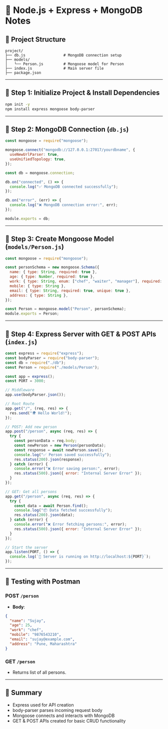 # 📒 Node.js + Express + MongoDB Notes

## 📁 Project Structure

```
project/
├── db.js                 # MongoDB connection setup
├── models/
│   └── Person.js         # Mongoose model for Person
├── index.js              # Main server file
├── package.json
```

---

## 🔧 Step 1: Initialize Project & Install Dependencies

```bash
npm init -y
npm install express mongoose body-parser
```

---

## 🔌 Step 2: MongoDB Connection (`db.js`)

```js
const mongoose = require("mongoose");

mongoose.connect("mongodb://127.0.0.1:27017/yourdbname", {
  useNewUrlParser: true,
  useUnifiedTopology: true,
});

const db = mongoose.connection;

db.on("connected", () => {
  console.log("✅ MongoDB connected successfully");
});

db.on("error", (err) => {
  console.log("❌ MongoDB connection error:", err);
});

module.exports = db;
```

---

## 🧱 Step 3: Create Mongoose Model (`models/Person.js`)

```js
const mongoose = require("mongoose");

const personSchema = new mongoose.Schema({
  name: { type: String, required: true },
  age: { type: Number, required: true },
  work: { type: String, enum: ["chef", "waiter", "manager"], required: true },
  mobile: { type: String },
  email: { type: String, required: true, unique: true },
  address: { type: String },
});

const Person = mongoose.model("Person", personSchema);
module.exports = Person;
```

---

## 🚀 Step 4: Express Server with GET & POST APIs (`index.js`)

```js
const express = require("express");
const bodyParser = require("body-parser");
const db = require("./db");
const Person = require("./models/Person");

const app = express();
const PORT = 3000;

// Middleware
app.use(bodyParser.json());

// Root Route
app.get("/", (req, res) => {
  res.send("🌍 Hello World!");
});

// POST: Add new person
app.post("/person", async (req, res) => {
  try {
    const personData = req.body;
    const newPerson = new Person(personData);
    const response = await newPerson.save();
    console.log("✅ Person saved successfully");
    res.status(200).json(response);
  } catch (error) {
    console.error("❌ Error saving person:", error);
    res.status(500).json({ error: "Internal Server Error" });
  }
});

// GET: Get all persons
app.get("/person", async (req, res) => {
  try {
    const data = await Person.find();
    console.log("📦 Data fetched successfully");
    res.status(200).json(data);
  } catch (error) {
    console.error("❌ Error fetching persons:", error);
    res.status(500).json({ error: "Internal Server Error" });
  }
});

// Start the server
app.listen(PORT, () => {
  console.log(`🚀 Server is running on http://localhost:${PORT}`);
});
```

---

## 🧪 Testing with Postman

### POST `/person`

- **Body**:

```json
{
  "name": "Sujay",
  "age": 25,
  "work": "chef",
  "mobile": "9876543210",
  "email": "sujay@example.com",
  "address": "Pune, Maharashtra"
}
```

### GET `/person`

- Returns list of all persons.

---

## 📝 Summary

- Express used for API creation
- body-parser parses incoming request body
- Mongoose connects and interacts with MongoDB
- GET & POST APIs created for basic CRUD functionality
